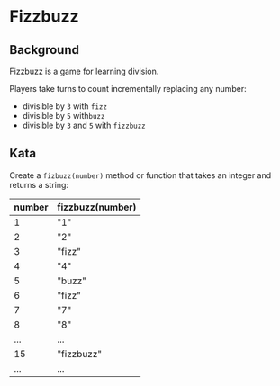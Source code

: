 # Fizzbuzz

## Background
Fizzbuzz is a game for learning division.

Players take turns to count incrementally replacing any number: 
- divisible by `3` with `fizz`
- divisible by `5` with`buzz` 
- divisible by `3` and `5` with `fizzbuzz` 

## Kata
Create a `fizbuzz(number)` method or function that takes an integer and 
returns a string:

| number  | fizzbuzz(number) |
| ------- | ---------------  |
| 1       | "1"              |
| 2       | "2"              |
| 3       | "fizz"           |
| 4       | "4"              |
| 5       | "buzz"           |
| 6       | "fizz"           |
| 7       | "7"              |
| 8       | "8"              |
| ...     | ...              |
| 15      | "fizzbuzz"       |
| ...     | ...              |
